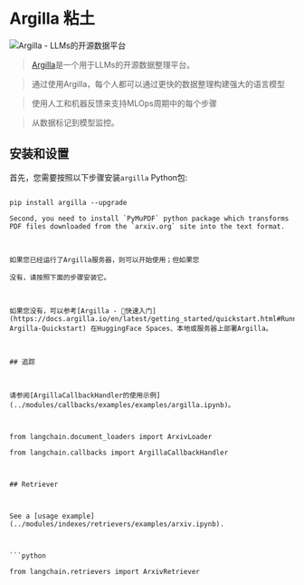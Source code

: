 # Argilla 粘土


![Argilla - LLMs的开源数据平台](https://argilla.io/og.png)



>[Argilla](https://argilla.io/)是一个用于LLMs的开源数据整理平台。

> 通过使用Argilla，每个人都可以通过更快的数据整理构建强大的语言模型

> 使用人工和机器反馈来支持MLOps周期中的每个步骤

> 从数据标记到模型监控。



## 安装和设置



首先，您需要按照以下步骤安装`argilla` Python包:



```

pip install argilla --upgrade

Second, you need to install `PyMuPDF` python package which transforms PDF files downloaded from the `arxiv.org` site into the text format.



如果您已经运行了Argilla服务器，则可以开始使用；但如果您

没有，请按照下面的步骤安装它。



如果您没有，可以参考[Argilla - 🚀快速入门](https://docs.argilla.io/en/latest/getting_started/quickstart.html#Running-Argilla-Quickstart) 在HuggingFace Spaces、本地或服务器上部署Argilla。



## 追踪



请参阅[ArgillaCallbackHandler的使用示例](../modules/callbacks/examples/examples/argilla.ipynb)。



from langchain.document_loaders import ArxivLoader

from langchain.callbacks import ArgillaCallbackHandler



## Retriever



See a [usage example](../modules/indexes/retrievers/examples/arxiv.ipynb).



```python

from langchain.retrievers import ArxivRetriever

```

